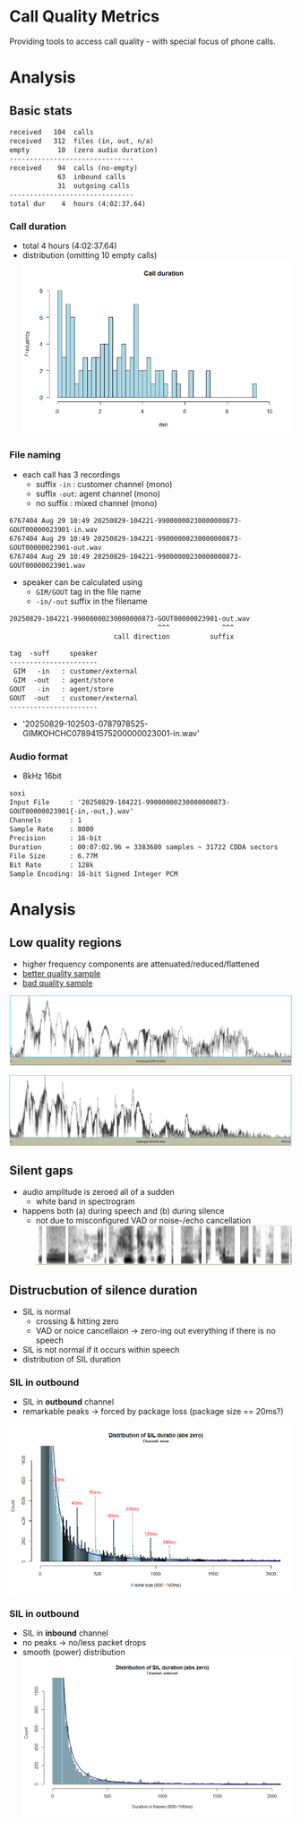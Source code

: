 # Call Quality Metrics
Providing tools to access call quality - with special focus of phone calls. 


# Analysis
## Basic stats

```
received   104  calls  
received   312  files (in, out, n/a)  
empty       10  (zero audio duration)
-------------------------------
received    94  calls (no-empty)
            63  inbound calls 
            31  outgoing calls
-------------------------------
total dur    4  hours (4:02:37.64)
```

### Call duration 
* total 4 hours (4:02:37.64)
* distribution (omitting 10 empty calls)
![call-durations.png](doc/pix/call-durations.png)



### File naming 
* each call has 3 recordings 
  * suffix `-in` : customer channel (mono)
  * suffix `-out`: agent channel (mono)
  * no suffix : mixed channel (mono)
``` 
6767404 Aug 29 10:49 20250829-104221-99000000230000000873-GOUT00000023901-in.wav
6767404 Aug 29 10:49 20250829-104221-99000000230000000873-GOUT00000023901-out.wav
6767404 Aug 29 10:49 20250829-104221-99000000230000000873-GOUT00000023901.wav
```


* speaker can be calculated using 
  * `GIM/GOUT` tag in the file name 
  * `-in/-out` suffix in the filename 
``` 
20250829-104221-99000000230000000873-GOUT00000023901-out.wav
                                     ^^^             ^^^
                          call direction          suffix       
```
```
tag  -suff     speaker
----------------------
 GIM   -in   : customer/external 
 GIM  -out   : agent/store
GOUT   -in   : agent/store
GOUT  -out   : customer/external
----------------------
```

* '20250829-102503-0787978525-GIMKOHCHC078941575200000023001-in.wav'



### Audio format 
  * 8kHz 16bit
```
soxi
Input File     : '20250829-104221-99000000230000000873-GOUT00000023901{-in,-out,}.wav'
Channels       : 1
Sample Rate    : 8000
Precision      : 16-bit
Duration       : 00:07:02.96 = 3383680 samples ~ 31722 CDDA sectors
File Size      : 6.77M
Bit Rate       : 128k
Sample Encoding: 16-bit Signed Integer PCM
```


# Analysis

## Low quality regions
* higher frequency components are attenuated/reduced/flattened
* [better quality sample](doc/audio/good-quality-store.wav)
* [bad quality sample](doc/audio/bad-quality-store.wav)

![power-spec_good-quality-store.png](doc/pix/power-spec_good-quality-store.png)

![power-spec_bad-quality-store.png](doc/pix/power-spec_bad-quality-store.png)

## Silent gaps
* audio amplitude is zeroed all of a sudden 
  * white band in spectrogram
* happens both (a) during speech and (b) during silence
  * not due to misconfigured VAD or noise-/echo cancellation  
![spectrogram_sil-sample.png](doc/pix/spectrogram_sil-sample.png)


## Distrucbution of silence duration 
* SIL is normal 
  * crossing & hitting zero
  * VAD or noice cancellaion -> zero-ing out everything if there is no speech 
* SIL is not normal if it occurs within speech 
* distribution of SIL duration
### SIL in outbound 
* SIL in **outbound** channel
* remarkable peaks -> forced by package loss (package size == 20ms?)

![hist-gap-dur_store.png](doc/pix/hist-gap-dur_store.png)


### SIL in outbound 
* SIL in **inbound** channel
* no peaks -> no/less packet drops
* smooth (power) distribution  
![hist-gap-dur_external.png](doc/pix/hist-gap-dur_external.png)

